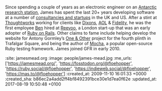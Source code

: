 Since spending a couple of years as an electronic engineer on an [Antarctic research station](http://www.antarctica.ac.uk/about_bas/our_history/stations_and_refuges/faraday.php), James has spent the last 20+ years developing software at a number of [consultancies and startups](http://www.linkedin.com/in/jamesmead#experience) in the UK and US. After a stint at [Thoughtworks](http://www.thoughtworks.co.uk) working for clients like [Dixons](http://www.dsgiplc.com/), [AOL](http://www.aol.co.uk/) & [Fidelity](http://www.fidelity.co.uk/), he was the first employee [Ben](/ben-griffiths) hired at [Reevoo](http://www.reevoo.com/), a London start-up that was an early adopter of [Ruby on Rails](http://rubyonrails.org/). Other claims to fame include helping develop the website for Antony Gormley’s [One & Other](http://www.oneandother.co.uk/) project for the fourth plinth in Trafalgar Square, and being the author of [Mocha](/mocha), a popular open-source Ruby testing framework. James joined GFR in early 2010.

:site: jamesmead.org
:image: people/james-mead.jpg
:me_urls: ['https://jamesmead.org/', 'https://fosstodon.org/@floehopper', 'https://ruby.social/@floehopper', 'https://indieweb.social/@floehopper', 'https://mas.to/@floehopper']
:created_at: 2009-11-10 16:01:33 +0000
:created_sha: b86ec2a4add2ff4bf8492391bce30e1d7ea0f62e
:updated_at: 2017-08-19 10:50:48 +0100
